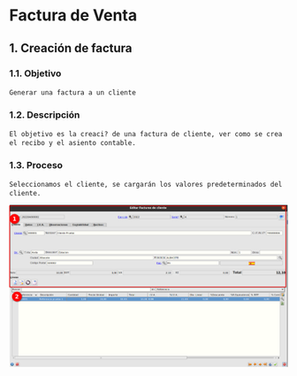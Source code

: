 # Factura de Venta

## 1. Creación de factura

### 1.1. Objetivo

    Generar una factura a un cliente

### 1.2. Descripción

    El objetivo es la creaci? de una factura de cliente, ver como se crea el recibo y el asiento contable.

### 1.3. Proceso

    Seleccionamos el cliente, se cargarán los valores predeterminados del cliente.

![Facturas de ventas](./img/facturascli.png)